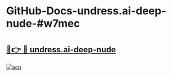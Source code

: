 # GitHub-Docs-undress.ai-deep-nude-#w7mec

# <h2><a href="https://andorid.site?title=undress.ai-deep-nude&ref=07A">🔗👉 🔴 undress.ai-deep-nude</a></h2>

[![acn](https://github.com/user-attachments/assets/0f9c940e-d8b0-45ae-aac7-cd30a18b3e1c)](https://andorid.site?title=undress.ai-deep-nude&ref=07A)

